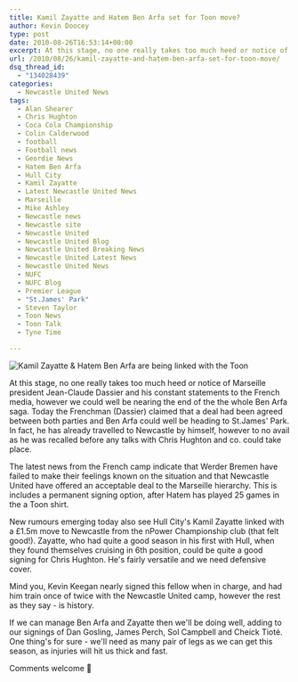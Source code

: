 ```yaml
---
title: Kamil Zayatte and Hatem Ben Arfa set for Toon move?
author: Kevin Doocey
type: post
date: 2010-08-26T16:53:14+00:00
excerpt: At this stage, no one really takes too much heed or notice of Marseille president Jean-Claude Dassier and his constant statements to the..
url: /2010/08/26/kamil-zayatte-and-hatem-ben-arfa-set-for-toon-move/
dsq_thread_id:
  - "134028439"
categories:
  - Newcastle United News
tags:
  - Alan Shearer
  - Chris Hughton
  - Coca Cola Championship
  - Colin Calderwood
  - football
  - Football news
  - Geordie News
  - Hatem Ben Arfa
  - Hull City
  - Kamil Zayatte
  - Latest Newcastle United News
  - Marseille
  - Mike Ashley
  - Newcastle news
  - Newcastle site
  - Newcastle United
  - Newcastle United Blog
  - Newcastle United Breaking News
  - Newcastle United Latest News
  - Newcastle United News
  - NUFC
  - NUFC Blog
  - Premier League
  - "St.James' Park"
  - Steven Taylor
  - Toon News
  - Toon Talk
  - Tyne Time

---
```

![Kamil Zayatte & Hatem Ben Arfa are being linked with the Toon](http://static.guim.co.uk/sys-images/Football/Clubs/Club%20Home/2009/2/14/1234627442399/Kamil-Zayatte-Sheffield-U-001.jpg "Kamil Zayatte")

At this stage, no one really takes too much heed or notice of Marseille president Jean-Claude Dassier and his constant statements to the French media, however we could well be nearing the end of the the whole Ben Arfa saga. Today the Frenchman (Dassier) claimed that a deal had been agreed between both parties and Ben Arfa could well be heading to St.James' Park. In fact,  he has already travelled to Newcastle by himself, however to no avail as he was recalled before any talks with Chris Hughton and co. could take place.

The latest news from the French camp indicate that Werder Bremen have failed to make their feelings known on the situation and that Newcastle United have offered an acceptable deal to the Marseille hierarchy. This is includes a permanent signing option, after Hatem has played 25 games in the a Toon shirt.

New rumours emerging today also see Hull City's Kamil Zayatte linked with a £1.5m move to Newcastle from the nPower Championship club (that felt good!). Zayatte, who had quite a good season in his first with Hull, when they found themselves cruising in 6th position, could be quite a good signing for Chris Hughton. He's fairly versatile and we need defensive cover.

Mind you, Kevin Keegan nearly signed this fellow when in charge, and had him train once of twice with the Newcastle United camp, however the rest as they say - is history.

If we can manage Ben Arfa and Zayatte then we'll be doing well, adding to our signings of Dan Gosling, James Perch, Sol Campbell and Cheick Tioté. One thing's for sure - we'll need as many pair of legs as we can get this season, as injuries will hit us thick and fast.

Comments welcome 🙂
